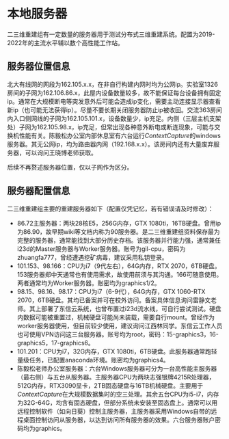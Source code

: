 # 本地服务器

二三维重建组有一定数量的服务器用于测试分布式三维重建系统。配置为2019-2022年的主流水平辅以数个高性能工作站。

## 服务器位置信息

北大有线网的网段为162.105.x.x，在非自行构建内网时均为公网ip。实验室1326房间的子网为162.106.86.x，此屋内设备数量较多，故不能保证每台设备拥有固定ip。通常在大规模断电等突发意外后可能会造成ip变化，需要主动连接显示器查看新ip（也可能无法获得ip）。尽量不要长期关闭服务器防止ip被收回。交流363房间内入口侧网线的子网为162.105.101.x，设备数量少，ip充足。内侧（三层主机支架处）子网为162.105.98.x，ip充足，但常出现各种意外断电或断连现象，可能与交换机性能有关。陈毅松办公室内部休息室有六台运行*ContextCapture*的windows服务器。其无公网ip，均为路由器内网（192.168.x.x）。该房间内还有大量废弃服务器，可以询问王晓博老师获取。

后续不再赘述服务器位置，仅以子网作为区分。

## 服务器配置信息

二三维重建组主要的重建服务器如下（配置仅凭记忆，若有错误请及时修改）：

+ 86.72主服务器：两块28核E5，256G内存，GTX 1080ti，16TB硬盘。曾用ip为86.90，故早期wiki等文档内称为90服务器。是二三维重建组资料保存最为完整的服务器，通常能找到大部分历史存档。该服务器并行能力强，通常兼任i23d的Master服务器与Worker服务器。账号为gil-cpu，密码为zhuangfa777，曾经遭遇挖矿病毒，建议采用私钥登录。
+ 101.153、98.166：CPU为i7（9代左右），64G内存，RTX 2070，6TB硬盘。153服务器郑中天通常也有使用需求，故使用前须与其沟通。166可随意使用。两者通常均为Worker服务器。账密均为graphics1/2。
+ 98.15、98.16、98.17：CPU为i7（6-9代），64G内存，GTX 1060-RTX 2070，6TB硬盘。其均已备案并可在校外访问。备案具体信息询问雷静文老师。其上部署了东信云系统，也曾布置过i23d流水线，可自行尝试测试。硬盘内数据可能被重置过，机械硬盘可能尚未装载，需要自行mount。曾经作为worker服务器使用，但目前较少使用，建议询问江西林同学。东信云工作人员也可使用VPN访问这三台服务器。账号均为root，密码：15-graphics3，16-graphics5，17-graphics6。
+ 101.201：CPU为i7，32G内存，GTX 1080ti，6TB硬盘。此服务器通常跑轻量级任务，已配置anaconda环境。账密均为graphics4。
+ 陈毅松老师办公室服务器：六台Windows服务器可分为一台高性能主服务器（最右侧）与五台从服务器。主服务器CPU为两块志强银牌4215R处理器，512G内存，RTX3090显卡，2TB固态硬盘与16TB机械硬盘。主要用于*ContextCapture*在大规模数据集时的空三处理。其余五台CPU为i5-i7，内存为32G-64G，均含有固态硬盘，但部分系统未安装至固态盘上。通常可以用远程控制软件（如向日葵）控制主服务器，主服务器采用Windows自带的远程桌面控制访问从服务器，以达到访问所有服务器的效果。六台服务器账户密码均为graphics。

